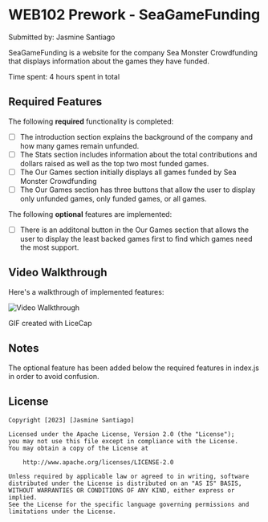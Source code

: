 # WEB102 Prework - SeaGameFunding

Submitted by: Jasmine Santiago

SeaGameFunding is a website for the company Sea Monster Crowdfunding that displays information about the games they have funded.

Time spent: 4 hours spent in total

## Required Features

The following **required** functionality is completed:

- [ ] The introduction section explains the background of the company and how many games remain unfunded.
- [ ] The Stats section includes information about the total contributions and dollars raised as well as the top two most funded games.
- [ ] The Our Games section initially displays all games funded by Sea Monster Crowdfunding
- [ ] The Our Games section has three buttons that allow the user to display only unfunded games, only funded games, or all games.

The following **optional** features are implemented:

- [ ] There is an additonal button in the Our Games section that allows the user to display the least backed games first to find which games need the most support.

## Video Walkthrough

Here's a walkthrough of implemented features:

<img src='https://i.imgur.com/DjvquFH.gif' title='Video Walkthrough' width='' alt='Video Walkthrough' />

GIF created with LiceCap

## Notes

The optional feature has been added below the required features in index.js in order to avoid confusion.

## License

    Copyright [2023] [Jasmine Santiago]

    Licensed under the Apache License, Version 2.0 (the "License");
    you may not use this file except in compliance with the License.
    You may obtain a copy of the License at

        http://www.apache.org/licenses/LICENSE-2.0

    Unless required by applicable law or agreed to in writing, software
    distributed under the License is distributed on an "AS IS" BASIS,
    WITHOUT WARRANTIES OR CONDITIONS OF ANY KIND, either express or implied.
    See the License for the specific language governing permissions and
    limitations under the License.
